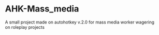 # AHK-Mass_media
A small project made on autohotkey v.2.0 for mass media worker wagering on roleplay projects
